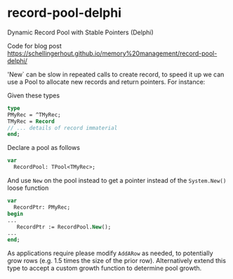 # record-pool-delphi
 Dynamic Record Pool with Stable Pointers (Delphi)
 
 Code for blog post https://schellingerhout.github.io/memory%20management/record-pool-delphi/
 

 'New` can be slow in repeated calls to create record, to speed it up we can use a Pool to allocate new records and return pointers. For instance:
 
 Given these types
 ```pascal
 type
 PMyRec = ^TMyRec;
 TMyRec = Record
 // ... details of record immaterial
 end;
 ```
 
Declare a pool as follows
``` pascal
var
  RecordPool: TPool<TMyRec>;
```

And use `New` on the pool instead to get a pointer instead of the `System.New()` loose function
``` pascal
var
  RecordPtr: PMyRec;
begin
...
   RecordPtr := RecordPool.New();
...
end;
```

As applications require please modify `AddARow` as needed, to potentially grow rows (e.g. 1.5 times the size of the prior row). Alternatively extend this type to accept a custom growth function to determine pool growth.
 

     

